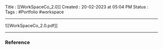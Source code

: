 Title :  [[WorkSpaceCo_2.0]]
Created  : 20-02-2023 at 05:04  PM
Status : 
Tags : #Portfolio #workspace
___
![[WorkSpaceCo_2.0.pdf]]





















---

### Reference 





